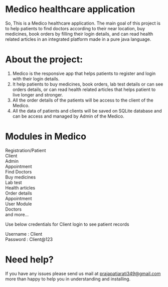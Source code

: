 
# Medico healthcare application
So, This is a Medico healthcare application. The main goal of this project is to help patients to find doctors according to their near location, buy medicines, book orders by filling their login details, and can read health related articles in an integrated platform made in a pure java language. 

# About the project:
1. Medico is the responsive app that helps patients to register and login with their login details.
2. It help patients to buy medicines, book orders, lab test details or can see orders details, or can read health related articles that helps patient to live longer and stronger.
3. All the order details of the patients will be access to the client of the Medico.
4. All the data of patients and clients will be saved on SQLite database and can be access and managed by Admin of the Medico.


# Modules in Medico 
Registration/Patient\
Client\
Admin\
Appointment\
Find Doctors\
Buy medicines\
Lab test\
Health articles\
Order details\
Appointment\
User Module\
Doctors\
and more...

Use below credentials for Client login to see patient records

   Username  : Client\
   Password  : Client@123

# Need help?
If you have any issues please send us mail at prajapatiarati349@gmail.com more than happy to help you in understanding and installing.
